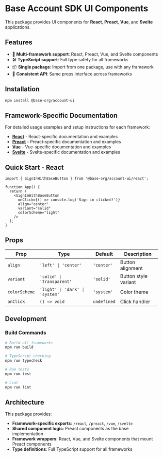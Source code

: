 # Base Account SDK UI Components

This package provides UI components for **React**, **Preact**, **Vue**, and **Svelte** applications.

## Features

- 🎯 **Multi-framework support**: React, Preact, Vue, and Svelte components
- 🛠️ **TypeScript support**: Full type safety for all frameworks
- 📦 **Single package**: Import from one package, use with any framework
- 🎨 **Consistent API**: Same props interface across frameworks

## Installation

```bash
npm install @base-org/account-ui
```

## Framework-Specific Documentation

For detailed usage examples and setup instructions for each framework:

- **[React](./react/README.md)** - React-specific documentation and examples
- **[Preact](./preact/README.md)** - Preact-specific documentation and examples
- **[Vue](./vue/README.md)** - Vue-specific documentation and examples
- **[Svelte](./svelte/README.md)** - Svelte-specific documentation and examples

## Quick Start - React

```tsx
import { SignInWithBaseButton } from '@base-org/account-ui/react';

function App() {
  return (
    <SignInWithBaseButton 
      onClick={() => console.log('Sign in clicked!')}
      align="center"
      variant="solid"
      colorScheme="light"
    />
  );
}
```

## Props

| Prop | Type | Default | Description |
|------|------|---------|-------------|
| `align` | `'left' \| 'center'` | `'center'` | Button alignment |
| `variant` | `'solid' \| 'transparent'` | `'solid'` | Button style variant |
| `colorScheme` | `'light' \| 'dark' \| 'system'` | `'system'` | Color theme |
| `onClick` | `() => void` | `undefined` | Click handler |

## Development

### Build Commands

```bash
# Build all frameworks
npm run build

# TypeScript checking
npm run typecheck

# Run tests
npm run test

# Lint
npm run lint
```

## Architecture

This package provides:
- **Framework-specific exports**: `/react`, `/preact`, `/vue`, `/svelte`
- **Shared component logic**: Preact components as the base implementation
- **Framework wrappers**: React, Vue, and Svelte components that mount Preact components
- **Type definitions**: Full TypeScript support for all frameworks 